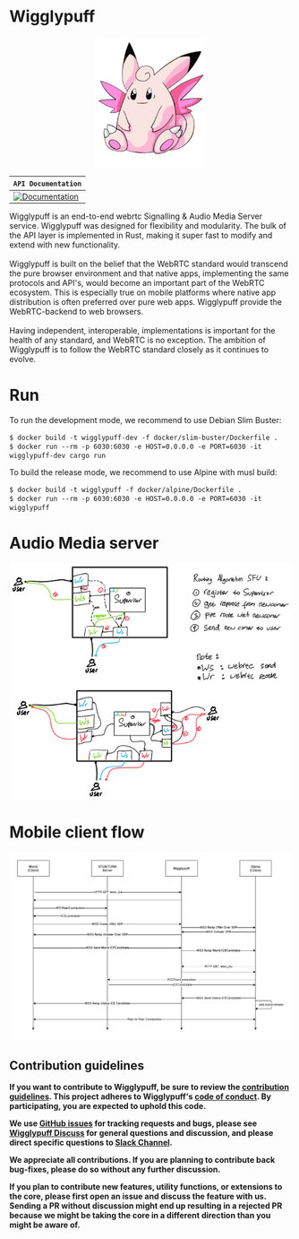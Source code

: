 # Wigglypuff
<p align="center">
  <img width="40%" height="40%" src="assets/wigglypuff.png">
</p>

**`API Documentation`** |
------------------- |
[![Documentation](https://img.shields.io/badge/api-documentation-pink.svg)](http://bit.ly/WigglypuffAPI) |

Wigglypuff is an end-to-end webrtc Signalling & Audio Media Server service. Wigglypuff was designed for flexibility and modularity. The bulk of the API layer is implemented in Rust, making it super fast to modify and extend with new functionality.
</br>
</br>
Wigglypuff is built on the belief that the WebRTC standard would transcend the pure browser environment and that native apps, implementing the same protocols and API's, would become an important part of the WebRTC ecosystem. This is especially true on mobile platforms where native app distribution is often preferred over pure web apps. Wigglypuff provide the WebRTC-backend to web browsers.
</br>
</br>
Having independent, interoperable, implementations is important for the health of any standard, and WebRTC is no exception. The ambition of Wigglypuff is to follow the WebRTC standard closely as it continues to evolve.

# Run
To run the development mode, we recommend to use Debian Slim Buster:
```
$ docker build -t wigglypuff-dev -f docker/slim-buster/Dockerfile .
$ docker run --rm -p 6030:6030 -e HOST=0.0.0.0 -e PORT=6030 -it 
wigglypuff-dev cargo run
```
To build the release mode, we recommend to use Alpine with musl build:
```
$ docker build -t wigglypuff -f docker/alpine/Dockerfile .
$ docker run --rm -p 6030:6030 -e HOST=0.0.0.0 -e PORT=6030 -it 
wigglypuff
```

# Audio Media server
![arch](assets/routing-algorithm.png)

# Mobile client flow
![arch](assets/mobile.png)
## Contribution guidelines

**If you want to contribute to Wigglypuff, be sure to review the
[contribution guidelines](CONTRIBUTING.md). This project adheres to Wigglypuff's
[code of conduct](CODE_OF_CONDUCT.md). By participating, you are expected to
uphold this code.**

**We use [GitHub issues](https://github.com/cQuran/wigglypuff/issues) for
tracking requests and bugs, please see
[Wigglypuff Discuss](https://cquran.slack.com/apps)
for general questions and discussion, and please direct specific questions to
[Slack Channel](https://cquran.slack.com/apps).**

**We appreciate all contributions. If you are planning to contribute back bug-fixes, please do so without any further discussion.**

**If you plan to contribute new features, utility functions, or extensions to the core, please first open an issue and discuss the feature with us. Sending a PR without discussion might end up resulting in a rejected PR because we might be taking the core in a different direction than you might be aware of.**

